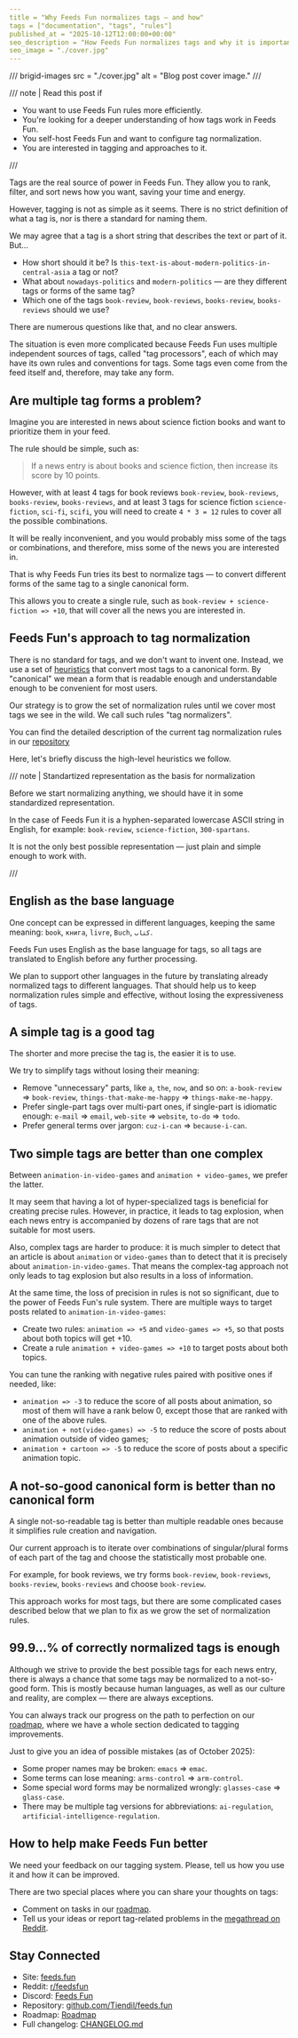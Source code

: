 ```yaml
---
title = "Why Feeds Fun normalizes tags — and how"
tags = ["documentation", "tags", "rules"]
published_at = "2025-10-12T12:00:00+00:00"
seo_description = "How Feeds Fun normalizes tags and why it is important."
seo_image = "./cover.jpg"
---
```


/// brigid-images
src = "./cover.jpg"
alt = "Blog post cover image."
///

/// note | Read this post if

- You want to use Feeds Fun rules more efficiently.
- You're looking for a deeper understanding of how tags work in Feeds Fun.
- You self-host Feeds Fun and want to configure tag normalization.
- You are interested in tagging and approaches to it.

///

Tags are the real source of power in Feeds Fun. They allow you to rank, filter, and sort news how you want, saving your time and energy.

However, tagging is not as simple as it seems. There is no strict definition of what a tag is, nor is there a standard for naming them.

We may agree that a tag is a short string that describes the text or part of it. But…

- How short should it be? Is `this-text-is-about-modern-politics-in-central-asia` a tag or not?
- What about `nowadays-politics` and `modern-politics` — are they different tags or forms of the same tag?
- Which one of the tags `book-review`, `book-reviews`, `books-review`, `books-reviews` should we use?

There are numerous questions like that, and no clear answers.

The situation is even more complicated because Feeds Fun uses multiple independent sources of tags, called "tag processors", each of which may have its own rules and conventions for tags. Some tags even come from the feed itself and, therefore, may take any form.

## Are multiple tag forms a problem?

Imagine you are interested in news about science fiction books and want to prioritize them in your feed.

The rule should be simple, such as:

> If a news entry is about books and science fiction, then increase its score by 10 points.

However, with at least 4 tags for book reviews `book-review`, `book-reviews`, `books-review`, `books-reviews`, and at least 3 tags for science fiction `science-fiction`, `sci-fi`, `scifi`, you will need to create `4 * 3 = 12` rules to cover all the possible combinations.

It will be really inconvenient, and you would probably miss some of the tags or combinations, and therefore, miss some of the news you are interested in.

That is why Feeds Fun tries its best to normalize tags — to convert different forms of the same tag to a single canonical form.

This allows you to create a single rule, such as `book-review + science-fiction => +10`, that will cover all the news you are interested in.

## Feeds Fun's approach to tag normalization

There is no standard for tags, and we don't want to invent one. Instead, we use a set of [heuristics](https://en.wikipedia.org/wiki/Heuristic) that convert most tags to a canonical form. By "canonical" we mean a form that is readable enough and understandable enough to be convenient for most users.

Our strategy is to grow the set of normalization rules until we cover most tags we see in the wild. We call such rules "tag normalizers".

You can find the detailed description of the current tag normalization rules in our [repository](https://github.com/Tiendil/feeds.fun/blob/main/ffun/ffun/tags/fixtures/tag_normalizers.toml)

Here, let's briefly discuss the high-level heuristics we follow.

/// note | Standartized representation as the basis for normalization

Before we start normalizing anything, we should have it in some standardized representation.

In the case of Feeds Fun it is a hyphen-separated lowercase ASCII string in English, for example: `book-review`, `science-fiction`, `300-spartans`.

It is not the only best possible representation — just plain and simple enough to work with.

///

## English as the base language

One concept can be expressed in different languages, keeping the same meaning: `book`, `книга`, `livre`, `Buch`, `كتاب`.

Feeds Fun uses English as the base language for tags, so all tags are translated to English before any further processing.

We plan to support other languages in the future by translating already normalized tags to different languages. That should help us to keep normalization rules simple and effective, without losing the expressiveness of tags.

## A simple tag is a good tag

The shorter and more precise the tag is, the easier it is to use.

We try to simplify tags without losing their meaning:

- Remove "unnecessary" parts, like `a`, `the`, `now`, and so on: `a-book-review` => `book-review`, `things-that-make-me-happy` => `things-make-me-happy`.
- Prefer single-part tags over multi-part ones, if single-part is idiomatic enough: `e-mail` => `email`, `web-site` => `website`, `to-do` => `todo`.
- Prefer general terms over jargon: `cuz-i-can` => `because-i-can`.

## Two simple tags are better than one complex

Between `animation-in-video-games` and `animation + video-games`, we prefer the latter.

It may seem that having a lot of hyper-specialized tags is beneficial for creating precise rules. However, in practice, it leads to tag explosion, when each news entry is accompanied by dozens of rare tags that are not suitable for most users.

Also, complex tags are harder to produce: it is much simpler to detect that an article is about `animation` or `video-games` than to detect that it is precisely about `animation-in-video-games`. That means the complex-tag approach not only leads to tag explosion but also results in a loss of information.

At the same time, the loss of precision in rules is not so significant, due to the power of Feeds Fun's rule system. There are multiple ways to target posts related to `animation-in-video-games`:

- Create two rules: `animation => +5` and `video-games => +5`, so that posts about both topics will get +10.
- Create a rule `animation + video-games => +10` to target posts about both topics.

You can tune the ranking with negative rules paired with positive ones if needed, like:

- `animation => -3` to reduce the score of all posts about animation, so most of them will have a rank below 0, except those that are ranked with one of the above rules.
- `animation + not(video-games) => -5` to reduce the score of posts about animation outside of video games;
- `animation + cartoon => -5` to reduce the score of posts about a specific animation topic.

## A not-so-good canonical form is better than no canonical form

A single not-so-readable tag is better than multiple readable ones because it simplifies rule creation and navigation.

Our current approach is to iterate over combinations of singular/plural forms of each part of the tag and choose the statistically most probable one.

For example, for book reviews, we try forms `book-review`, `book-reviews`, `books-review`, `books-reviews` and choose `book-review`.

This approach works for most tags, but there are some complicated cases described below that we plan to fix as we grow the set of normalization rules.

## 99.9…% of correctly normalized tags is enough

Although we strive to provide the best possible tags for each news entry, there is always a chance that some tags may be normalized to a not-so-good form. This is mostly because human languages, as well as our culture and reality, are complex — there are always exceptions.

You can always track our progress on the path to perfection on our [roadmap](https://github.com/users/Tiendil/projects/1), where we have a whole section dedicated to tagging improvements.

Just to give you an idea of possible mistakes (as of October 2025):

- Some proper names may be broken: `emacs` => `emac`.
- Some terms can lose meaning: `arms-control` => `arm-control`.
- Some special word forms may be normalized wrongly: `glasses-case` => `glass-case`.
- There may be multiple tag versions for abbreviations: `ai-regulation`, `artificial-intelligence-regulation`.

## How to help make Feeds Fun better

We need your feedback on our tagging system. Please, tell us how you use it and how it can be improved.

There are two special places where you can share your thoughts on tags:

- Comment on tasks in our [roadmap](https://github.com/users/Tiendil/projects/1).
- Tell us your ideas or report tag-related problems in the [megathread on Reddit](https://www.reddit.com/r/feedsfun/comments/1o186to/place_for_tag_ideas_reports/).

## Stay Connected

- Site: [feeds.fun](https://feeds.fun/)
- Reddit: [r/feedsfun](https://www.reddit.com/r/feedsfun/)
- Discord: [Feeds Fun](https://discord.com/invite/C5RVusHQXy)
- Repository: [github.com/Tiendil/feeds.fun](https://github.com/Tiendil/feeds.fun)
- Roadmap: [Roadmap](https://github.com/users/Tiendil/projects/1/views/1?pane=info)
- Full changelog: [CHANGELOG.md](https://github.com/Tiendil/feeds.fun/blob/main/CHANGELOG.md)
